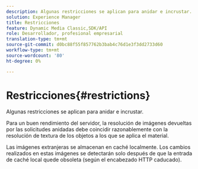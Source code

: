 ```yaml
---
description: Algunas restricciones se aplican para anidar e incrustar.
solution: Experience Manager
title: Restricciones
feature: Dynamic Media Classic,SDK/API
role: Desarrollador, profesional empresarial
translation-type: tm+mt
source-git-commit: d0bc88f55f857762b3bab4c76d1e3f3dd2733d60
workflow-type: tm+mt
source-wordcount: '80'
ht-degree: 0%

---
```



# Restricciones{#restrictions}

Algunas restricciones se aplican para anidar e incrustar.

Para un buen rendimiento del servidor, la resolución de imágenes devueltas por las solicitudes anidadas debe coincidir razonablemente con la resolución de textura de los objetos a los que se aplica el material.

Las imágenes extranjeras se almacenan en caché localmente. Los cambios realizados en estas imágenes se detectarán solo después de que la entrada de caché local quede obsoleta (según el encabezado HTTP caducado).
